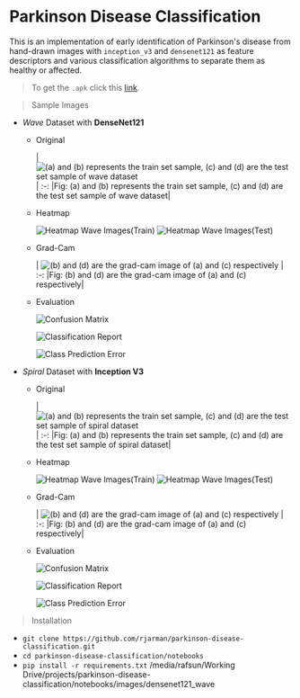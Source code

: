 # Parkinson Disease Classification

This is an implementation of early identification of Parkinson's disease from hand-drawn images with `inception_v3` and `densenet121` as feature descriptors and various classification algorithms to separate them as healthy or affected.

> To get the `.apk` click this [link](https://github.com/rjarman/parkinson-disease-classification/blob/master/Parkinson.apk).

> Sample Images

- _Wave_ Dataset with **DenseNet121**

  - Original

    | ![(a) and (b) represents the train set sample, (c) and (d) are the test set sample of wave dataset](<notebooks/images/sample_train_test_wave.png> '(a) and (b) represents the train set sample, (c) and (d) are the test set sample of wave dataset') | 
    :-:
    |Fig: (a) and (b) represents the train set sample, (c) and (d) are the test set sample of wave dataset|

  - Heatmap

    ![Heatmap Wave Images(Train)](<notebooks/images/densenet121_wave/sample_of_heatmap_img(train).png> 'Heatmap Wave Images(Train)')
    ![Heatmap Wave Images(Test)](<notebooks/images/densenet121_wave/sample_of_heatmap_img(test).png> 'Heatmap Wave Images(Test)')

  - Grad-Cam

    | ![(b) and (d) are the grad-cam image of (a) and (c) respectively](<notebooks/images/densenet121_wave/evaluation/grad_cam.png> '(b) and (d) are the grad-cam image of (a) and (c) respectively') | 
    :-:
    |Fig: (b) and (d) are the grad-cam image of (a) and (c) respectively|
    
    <!-- ![Heatmap Wave Images(Train)](<notebooks/images/densenet121_wave/sample_of_gradcam_img(train).png> 'Heatmap Wave Images(Train)')
    ![Heatmap Wave Images(Test)](<notebooks/images/densenet121_wave/sample_of_gradcam_img(test).png> 'Heatmap Wave Images(Test)') -->

  - Evaluation

    ![Confusion Matrix](<notebooks/images/densenet121_wave/evaluation/confusion_matrix.png> 'Confusion Matrix')
    
    ![Classification Report](<notebooks/images/densenet121_wave/evaluation/classification_report.png> 'Classification Report') 

    ![Class Prediction Error](<notebooks/images/densenet121_wave/evaluation/class_prediction_error.png> 'Class Prediction Error') 

- _Spiral_ Dataset with **Inception V3**

  - Original

    | ![(a) and (b) represents the train set sample, (c) and (d) are the test set sample of spiral dataset](<notebooks/images/sample_train_test_spiral.png> '(a) and (b) represents the train set sample, (c) and (d) are the test set sample of spiral dataset') | 
    :-:
    |Fig: (a) and (b) represents the train set sample, (c) and (d) are the test set sample of spiral dataset|

  - Heatmap

    ![Heatmap Wave Images(Train)](<notebooks/images/inception_v3_spiral/sample_of_heatmap_img(train).png> 'Heatmap Spiral Images(Train)')
    ![Heatmap Wave Images(Test)](<notebooks/images/inception_v3_spiral/sample_of_heatmap_img(test).png> 'Heatmap Spiral Images(Test)')

  - Grad-Cam

    | ![(b) and (d) are the grad-cam image of (a) and (c) respectively](<notebooks/images/inception_v3_spiral/evaluation/grad_cam.png> '(b) and (d) are the grad-cam image of (a) and (c) respectively') | 
    :-:
    |Fig: (b) and (d) are the grad-cam image of (a) and (c) respectively|

    <!-- ![Heatmap Wave Images(Train)](<notebooks/images/inception_v3_spiral/sample_of_gradcam_img(test).png> 'Heatmap Spiral Images(Train)')
    ![Heatmap Wave Images(Test)](<notebooks/images/inception_v3_spiral/sample_of_gradcam_img(test).png> 'Heatmap Spiral Images(Test)') -->

  - Evaluation

    ![Confusion Matrix](<notebooks/images/inception_v3_spiral/evaluation/confusion_matrix.png> 'Confusion Matrix')
    
    ![Classification Report](<notebooks/images/inception_v3_spiral/evaluation/classification_report.png> 'Classification Report') 

    ![Class Prediction Error](<notebooks/images/inception_v3_spiral/evaluation/class_prediction_error.png> 'Class Prediction Error') 

> Installation

- `git clone https://github.com/rjarman/parkinson-disease-classification.git`
- `cd parkinson-disease-classification/notebooks`
- `pip install -r requirements.txt`
  /media/rafsun/Working Drive/projects/parkinson-disease-classification/notebooks/images/densenet121_wave
